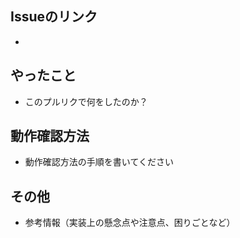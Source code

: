 ## Issueのリンク

* []()

## やったこと

* このプルリクで何をしたのか？


## 動作確認方法

* 動作確認方法の手順を書いてください

## その他

* 参考情報（実装上の懸念点や注意点、困りごとなど）
